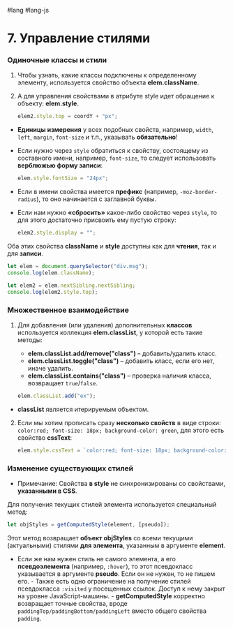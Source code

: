#lang #lang-js 

# 7. Управление стилями

### Одиночные классы и стили

1. Чтобы узнать, какие классы подключены к определенному элементу, используется свойство объекта **elem.className**.
2. А для управления свойствами в атрибуте style идет обращение к объекту: **elem.style**.

   ```javascript
   elem2.style.top = coordY + "px";
   ```

- **Единицы измерения** у всех подобных свойств, например, `width`, `left`, `margin`, `font-size` и т.п., указывать **обязательно**!
- Если нужно через `style` обратиться к свойству, состоящему из составного имени, например, `font-size`, то следует использовать **верблюжью форму записи**:

   ```javascript
   elem.style.fontSize = "24px";
   ```

- Если в имени свойства имеется **префикс** (например, `-moz-border-radius`), то оно начинается с заглавной буквы.
- Если нам нужно **«сбросить»** какое-либо свойство через `style`, то для этого достаточно присвоить ему пустую строку:

   ```javascript
   elem2.style.display = "";
   ```

Оба этих свойства **className** и **style** доступны как для **чтения**, так и для **записи**.

```javascript
let elem = document.querySelector("div.msg");
console.log(elem.className);

let elem2 = elem.nextSibling.nextSibling;
console.log(elem2.style.top);
```

### Множественное взаимодействие

1. Для добавления (или удаления) дополнительных **классов** используется коллекция **elem.classList**, у которой есть такие методы:
   - **elem.classList.add/remove("class")** – добавить/удалить класс.
   - **elem.classList.toggle("class")** – добавить класс, если его нет, иначе удалить.
   - **elem.classList.contains("class")** – проверка наличия класса, возвращает `true`/`false`.

   ```javascript
   elem.classList.add("ex");
   ```

- **classList** является итерируемым объектом.

2. Если мы хотим прописать сразу **несколько свойств** в виде строки: `color:red; font-size: 18px; background-color: green`, для этого есть свойство **cssText**:

   ```javascript
   elem.style.cssText = `color:red; font-size: 18px; background-color: green`;
   ```

### Изменение существующих стилей

- Примечание: Свойства **в style** не синхронизированы со свойствами, **указанными в CSS**.

Для получения текущих стилей элемента используется специальный метод:

```javascript
let objStyles = getComputedStyle(element, [pseudo]);
```

Этот метод возвращает **объект objStyles** со всеми текущими (актуальными) стилями **для элемента**, указанным в аргументе **element**.
- Если же нам нужен стиль не самого элемента, а его **псевдоэлемента** (например, `:hover`), то этот псевдокласс указывается в аргументе **pseudo**. Если он не нужен, то не пишем его.
	   - Также есть одно ограничение на получение стилей псевдокласса `:visited` у посещенных ссылок. Доступ к нему закрыт на уровне JavaScript-машины.
	   - **getComputedStyle** корректно возвращает точные свойства, вроде `paddingTop/paddingBottom/paddingLeft` вместо общего свойства `padding`.

